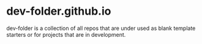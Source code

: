 # dev-folder.github.io

dev-folder is a collection of all repos that are under used as blank template starters or for projects that are in development.
